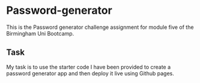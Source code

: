 # Password-generator

This is the Password generator challenge assignment for module five of the Birmingham Uni Bootcamp.

## Task

My task is to use the starter code I have been provided to create a password generator app and then deploy it live using Github pages.
